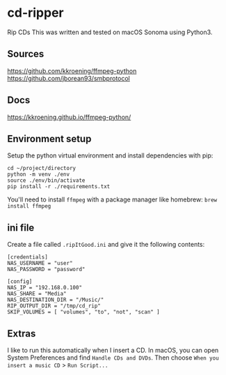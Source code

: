 # cd-ripper
Rip CDs
This was written and tested on macOS Sonoma using Python3.

## Sources
https://github.com/kkroening/ffmpeg-python
https://github.com/jborean93/smbprotocol

## Docs
https://kkroening.github.io/ffmpeg-python/

## Environment setup
Setup the python virtual environment and install dependencies with pip:
```
cd ~/project/directory 
python -m venv ./env
source ./env/bin/activate
pip install -r ./requirements.txt
```

You'll need to install `ffmpeg` with a package manager like homebrew:
`brew install ffmpeg`

## ini file
Create a file called `.ripItGood.ini` and give it the following contents: 
```
[credentials]
NAS_USERNAME = "user"
NAS_PASSWORD = "password"

[config]
NAS_IP = "192.168.0.100"
NAS_SHARE = "Media"
NAS_DESTINATION_DIR = "/Music/"
RIP_OUTPUT_DIR = "/tmp/cd_rip"
SKIP_VOLUMES = [ "volumes", "to", "not", "scan" ]
```

## Extras
I like to run this automatically when I insert a CD.  In macOS, you can open System Preferences and find `Handle CDs and DVDs`.  Then choose `When you insert a music CD` > `Run Script...`